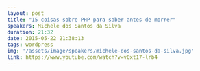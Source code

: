 ```yaml
---
layout: post
title: "15 coisas sobre PHP para saber antes de morrer"
speakers: Michele dos Santos da Silva
duration: 21:32
date: 2015-05-22 21:38:13
tags: wordpress
img: '/assets/image/speakers/michele-dos-santos-da-silva.jpg'
link: https://www.youtube.com/watch?v=v0xt17-lrb4
---
```


